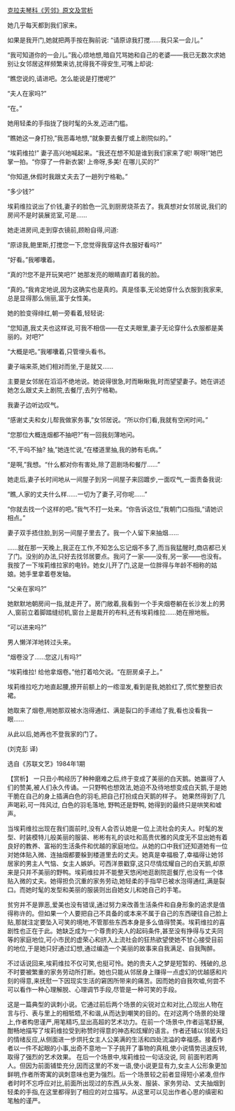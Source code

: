 [克拉夫琴科《芳邻》原文及赏析](https://www.vrrw.net/wx/15577.html)

她几乎每天都到我们家来。

如果是我开门,她就把两手按在胸前说: “请原谅我打搅……我只呆一会儿。”

“我可知道你的一会儿。”我心烦地想,暗自咒骂她和自己的老婆——我已无数次求她别让女邻居这样频繁来访,扰得我不得安生,可嘴上却说:

“瞧您说的,请进吧。怎么能说是打搅呢?”

“夫人在家吗?”

“在。”

她用轻柔的手指拢了拢时髦的头发,迈进门槛。

“瞧她这一身打扮,”我恶毒地想,“就象要去餐厅或上剧院似的。”

“埃莉维拉!” 妻子高兴地喊起来。“我还在想不知是谁到我们家来了呢! 啊呀!”她巴掌一拍。“你穿了一件新衣裳! 上帝呀,多美! 在哪儿买的?”

“你知道,休假时我跟丈夫去了一趟列宁格勒。”

“多少钱?”

埃莉维拉说出了价钱,妻子的脸色一沉,到厨房烧茶去了。我真想对女邻居说,我们的房间不是时装展览室,可是……

她走进房间,走到穿衣镜前,顾盼自得,问道:

“原谅我,鲍里斯,打搅您一下,您觉得我穿这件衣服好看吗?”

“好看。”我嘟囔着。

“真的?!您不是开玩笑吧?” 她那发亮的眼睛直盯着我的脸。

“真的。”我肯定地说,因为这确实也是真的。真是怪事,无论她穿什么衣服到我家来,总是显得那么俏丽,富于女性美。

她的脸变得绯红,朝一旁看着,轻轻说:

“您知道,我丈夫也这样说,可我不相信——在丈夫眼里,妻子无论穿什么衣服都是美丽的。对吧?”

“大概是吧。”我嘟囔着,只管埋头看书。

妻子端来茶,她们相对而坐,于是就又……

主要是女邻居在滔滔不绝地说。她说得很急,时而瞅瞅我,时而望望妻子。她在讲述她怎么跟丈夫上剧院,去餐厅,去列宁格勒。

我妻子边听边叹气。

“感谢丈夫和女儿帮我做家务事,”女邻居说。“所以你们看,我就有空闲时间。”

“您那位大概连烟都不抽吧?”有一回我刻薄地问。

“不,干吗不抽? 抽,”她连忙说,“在楼道里抽,我的肺有毛病。”

“是啊,”我想。“什么都对你有害处,除了逛剧场和餐厅……”

她走后,妻子长时间地从一间屋子到另一间屋子来回踱步,一面叹气,一面责备我说:

“瞧,人家的丈夫什么样……一切为了妻子,可你呢……”

“你就去找一个这样的吧。”我气不打一处来。“你告诉这位,”我朝门口指指,“请她识相点。”

妻子双手捂住脸,到另一间屋子里去了。我一个人留下来抽烟……

……就在那一天晚上,我正在工作,不知怎么忘记烟不多了,而当我猛醒时,商店都已关了门。没别的办法,只好去找邻居要点。我问了一家——没有,另一家——也没有。我按了一下埃莉维拉家的电铃。她女儿开了门,这是一位胖得与年龄不相称的姑娘。她手里拿着卷发轴。

“父亲在家吗?”

她默默地朝房间一指,就走开了。房门敞着,我看到一个手夹烟卷躺在长沙发上的男人,窗前立着脚踏缝纫机,窗台上是裁开的布料,还有埃莉维拉……她在擦地板。

“可以进来吗?”

男人懒洋洋地转过头来。

“烟卷没了……您这儿有吗?”

“埃莉维拉! 给他拿烟卷。”他打着哈欠说。“在厨房桌子上。”

埃莉维拉吃力地直起腰,撩开前额上的一绺湿发,看到是我,她脸红了,慌忙整整旧衣裙。

她取来了烟卷,用她那双被水泡得通红、满是裂口的手递给了我,看也没看我一眼……

从此以后,她再也不登我家的门了。

(刘克彭 译)

选自《苏联文艺》1984年1期



【赏析】 一只丑小鸭经历了种种磨难之后,终于变成了美丽的白天鹅。她赢得了人们的赞美,被人们永久传诵。一只野鸭也想效法,她迫不及待地想变成白天鹅,于是她干脆在自己的身上插满白色的羽毛,把自己打扮成白天鹅的样子。 她果然得到了几声喝彩,可一阵风过, 白色的羽毛落地, 野鸭还是野鸭, 她得到的最终只是哄笑和嘘声。

当埃莉维拉出现在我们面前时,没有人会否认她是一位上流社会的夫人。时髦的发型、时装模特儿般美丽的服装、彬彬有礼的谈吐和高贵优雅的风度无不显出她有着良好的教养、富裕的生活条件和优越的家庭地位。从她的口中我们还知道她有一位对她体贴入微、连抽烟都要躲到楼道里去的丈夫。她真是幸福极了,幸福得让她邻居家的男主人气恼、女主人嫉妒。可西洋景戳穿,这只尽情炫耀自己的白天鹅,却原来是只并不美丽的野鸭。埃莉维拉并不能整天悠闲地逛剧院逛餐厅,也没有一个体贴入微的丈夫。她得担负沉重的家务劳动,她轻柔的手指早已被水泡得通红,满是裂口。而她时髦的发型和美丽的服装则出自她女儿和她自己的手笔。

贫穷并不是罪恶,爱美也没有错误,通过努力来改善生活条件和自身形象的追求是值得称许的。但如果一个人要把自己不具备的或本来不属于自己的东西硬往自己脸上贴,那就注定要坠入可笑的境地,不管那些东西本身是多么值得赞美。埃莉维拉的喜剧性也正在于此。她缺乏成为一个尊贵的夫人的起码条件,甚至没有挣得与丈夫同等的家庭地位,可小市民的虚荣心和挤入上流社会的狂热欲望使她不甘心接受目前的地位,于是她只好通过幻想,通过编造一个美丽的故事来自我满足、自我陶醉。

不过话说回来,埃莉维拉不仅可笑,也挺可怜。她的贵夫人之梦是短暂的、残破的,总不时要被繁重的家务劳动所打断。她也只能从邻居身上赚得一点虚幻的优越感和片刻的得意,来抚慰一下因现实生活的窘困所带来的痛苦。因而她的自我吹嘘,何尝不可以看作一种心理解脱、心理调节手段,尽管是一种可笑的手段。

这是一篇典型的讽刺小说。它通过前后两个场景的尖锐对立和对比,凸现出人物在言与行、表与里上的相牴牾,不和谐,从而达到嘲笑的目的。在对这两个场景的处理上,作者构思谨严,用笔精巧,显出高超的艺术功力。在前一个场景中,作者运笔舒展,酣畅地描写了埃莉维拉受到称赞时得意的神态和炫耀的语言。作者还辅以邻居夫妇的情绪反应,从侧面进一步烘托女主人公美满的生活和四处流溢的幸福感。接着作者以一件不起眼的小事,出奇不意地一下子挑开了事物的真相,使小说情势迅速反转, 取得了强烈的艺术效果。 在后一个场景中,埃莉维拉一句话没说, 同 前面判若两人。但因为前面铺垫充分,因而这里的不发一语,使小说更显有力,女主人公形象更加鲜明,作者所寄寓的讽刺意味也更为强烈。后一个场景较之前者显得短小紧凑,但作者时时不忘呼应对比,前面所出现过的东西,从头发、服装、家务劳动、丈夫抽烟到轻柔的手指,在这里都得到了相应的对立描写。从这里可以见出作者心思的缜密和笔触的谨严。

